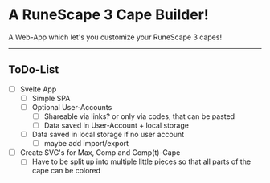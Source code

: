 # **A RuneScape 3 Cape Builder!**
A Web-App which let's you customize your RuneScape 3 capes!

---

## ToDo-List
- [ ] Svelte App
	- [ ] Simple SPA
	- [ ] Optional User-Accounts
		- [ ] Shareable via links? or only via codes, that can be pasted
		- [ ] Data saved in User-Account + local storage
	- [ ] Data saved in local storage if no user account
		- [ ] maybe add import/export
- [ ] Create SVG's for Max, Comp and Comp(t)-Cape
	- [ ] Have to be split up into multiple little pieces so that all parts of the cape can be colored
